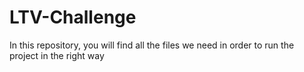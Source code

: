 # LTV-Challenge
In this repository, you will find all the files we need in order to run the project in the right way
